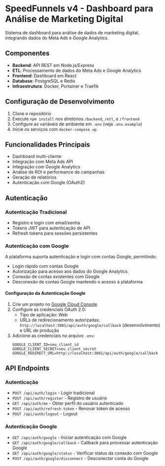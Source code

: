 # SpeedFunnels v4 - Dashboard para Análise de Marketing Digital

Sistema de dashboard para análise de dados de marketing digital, integrando dados do Meta Ads e Google Analytics.

## Componentes

- **Backend**: API REST em Node.js/Express
- **ETL**: Processamento de dados do Meta Ads e Google Analytics
- **Frontend**: Dashboard em React
- **Database**: PostgreSQL e Redis
- **Infraestrutura**: Docker, Portainer e Traefik

## Configuração de Desenvolvimento

1. Clone o repositório
2. Execute `npm install` nos diretórios `/backend`, `/etl`, e `/frontend`
3. Configure as variáveis de ambiente em `.env` (veja `.env.example`)
4. Inicie os serviços com `docker-compose up`

## Funcionalidades Principais

- Dashboard multi-cliente
- Integração com Meta Ads API
- Integração com Google Analytics
- Análise de ROI e performance de campanhas
- Geração de relatórios
- Autenticação com Google (OAuth2)

## Autenticação

### Autenticação Tradicional
- Registro e login com email/senha
- Tokens JWT para autenticação de API
- Refresh tokens para sessões persistentes

### Autenticação com Google
A plataforma suporta autenticação e login com contas Google, permitindo:
- Login rápido com contas Google
- Autorização para acesso aos dados do Google Analytics
- Conexão de contas existentes com Google
- Desconexão de contas Google mantendo o acesso à plataforma

#### Configuração da Autenticação Google
1. Crie um projeto no [Google Cloud Console](https://console.cloud.google.com/)
2. Configure as credenciais OAuth 2.0:
   - Tipo de aplicação: Web
   - URLs de redirecionamento autorizadas: `http://localhost:3001/api/auth/google/callback` (desenvolvimento) e URL de produção
3. Adicione as credenciais no arquivo `.env`:
   ```
   GOOGLE_CLIENT_ID=seu_client_id
   GOOGLE_CLIENT_SECRET=seu_client_secret
   GOOGLE_REDIRECT_URL=http://localhost:3001/api/auth/google/callback
   ```

## API Endpoints

### Autenticação
- `POST /api/auth/login` - Login tradicional
- `POST /api/auth/register` - Registro de usuário
- `GET /api/auth/me` - Obter perfil do usuário autenticado
- `POST /api/auth/refresh-token` - Renovar token de acesso
- `POST /api/auth/logout` - Logout

### Autenticação Google
- `GET /api/auth/google` - Iniciar autenticação com Google
- `GET /api/auth/google/callback` - Callback para processar autenticação Google
- `GET /api/auth/google/status` - Verificar status da conexão com Google
- `POST /api/auth/google/disconnect` - Desconectar conta do Google
